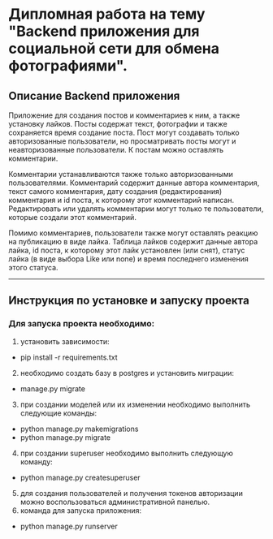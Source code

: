 # Дипломная работа на тему "Backend приложения для социальной сети для обмена фотографиями".

## Описание Backend приложения

Приложение для создания постов и комментариев к ним, а также установку лайков.
Посты содержат текст, фотографии и также сохраняется время создание поста. Пост могут создавать 
только авторизованные пользователи, но просматривать посты могут и неавторизованные пользователи.
К постам можно оставлять комментарии. 

Комментарии устанавливаются также только авторизованными пользователями.
Комментарий содержит данные автора комментария, текст самого комментария, дату создания (редактирования) 
комментария и id поста, к которому этот комментарий написан.
Редактировать или удалять комментарии могут только те пользователи, которые создали этот комментарий.

Помимо комментариев, пользователи также могут оставлять реакцию на публикацию в виде лайка.
Таблица лайков содержит данные автора лайка, id поста, к которому этот лайк установлен (или снят), статус 
лайка (в виде выбора Like или none) и время последнего изменения этого статуса.

------

## Инструкция по установке и запуску проекта

### Для запуска проекта необходимо:

1. установить зависимости:
- pip install -r requirements.txt
2. необходимо создать базу в postgres и установить миграции:
- manage.py migrate
3. при создании моделей или их изменении необходимо выполнить следующие команды:
- python manage.py makemigrations
- python manage.py migrate
4. при создании superuser необходимо выполнить следующую команду:
- python manage.py createsuperuser
5. для создания пользователей и получения токенов авторизации можно воспользоваться административной панелью.
6. команда для запуска приложения:
- python manage.py runserver
